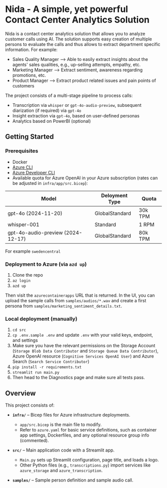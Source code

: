 <!-- filepath: ./README.md -->
# Nida - A simple, yet powerful Contact Center Analytics Solution

Nida is a contact center analytics solution that allows you to analyze customer calls using AI. The solution supports easy creation of multiple persons to evaluate the calls and thus allows to extract department specific information. For example:

* Sales Quality Manager --> Able to easily extract insights about the agents' sales qualities, e.g., up-selling attempts, empathy, etc.
* Marketing Manager --> Extract sentiment, awareness regarding promotions, etc.
* Product Manager --> Extract product related issues and pain points of customers

The project consists of a multi-stage pipeline to process calls:

* Transcription via `whisper` or `gpt-4o-audio-preview`, subsequent diarization (if required) via `gpt-4o`
* Insight extraction via `gpt-4o`, based on user-defined personas
* Analytics based on PowerBI (optional)

## Getting Started

### Prerequisites

* Docker
* [Azure CLI](https://learn.microsoft.com/en-us/cli/azure/install-azure-cli)
* [Azure Developer CLI](https://learn.microsoft.com/en-us/azure/developer/azure-developer-cli/install-azd)
* Available quota for Azure OpenAI in your Azure subscription (rates can be adjusted in `infra/app/src.bicep`):

| Model | Deloyment Type | Quota |
|---------|-------|------|
| gpt-4o (2024-11-20) | GlobalStandard | 30k TPM |
| whisper-001 | Standard | 1 RPM |
| gpt-4o-audio-preview (2024-12-17) | GlobalStandard | 80k TPM |

For example `swedencentral`

### Deployment to Azure (via `azd up`)

1. Clone the repo
1. `az login`
1. `azd up`

Then visit the `azurecontainerapps` URL that is returned. In the UI, you can upload the sample calls from `samples/audios/*.wav` and create a first persona from `samples/marketing_sentiment_details.txt`.

### Local deployment (manually)

1. `cd src`
1. `cp .env.sample .env` and update `.env` with your valid keys, endpoint, and settings
1. Make sure you have the relevant permissions on the Storage Account (`Storage Blob Data Contributor` and `Storage Queue Data Contributor`), Azure OpenAI resource (`Cognitive Services OpenAI User`) and Azure Search (`Search Service Contributor`)
1. `pip install -r requirements.txt`
1. `streamlit run main.py`
1. Then head to the Diagnostics page and make sure all tests pass.

## Overview

This project consists of:

- **`infra/`** – Bicep files for Azure infrastructure deployments.  
  - `app/src.bicep` is the main file to modify.
  - Refer to `azure.yaml` for basic service definitions, such as container app settings, Dockerfiles, and any optional resource group info (commented).

- **`src/`** – Main application code with a Streamlit app.  
  - `Main.py` sets up Streamlit configuration, page title, and loads a logo.
  - Other Python files (e.g., `transcriptions.py`) import services like `azure_storage` and `azure_transcription`.

- **`samples/`** – Sample person definition and sample audio call.